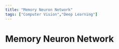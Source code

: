 ```yaml
---
title: "Memory Neuron Network"
tags: ["Computer Vision","Deep Learning"]
---
```


# Memory Neuron Network
